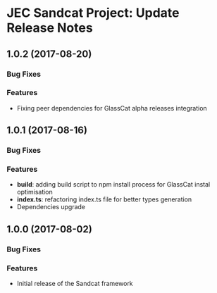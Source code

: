 # JEC Sandcat Project: Update Release Notes

<a name="jec-sandcat-1.0.2"></a>
## **1.0.2** (2017-08-20)

### Bug Fixes

### Features

- Fixing peer dependencies for GlassCat alpha releases integration

<a name="jec-sandcat-1.0.1"></a>
## **1.0.1** (2017-08-16)

### Bug Fixes

### Features

- **build**: adding build script to npm install process for GlassCat instal optimisation
- **index.ts**: refactoring index.ts file for better types generation
- Dependencies upgrade

<a name="jec-sandcat-1.0.0"></a>
## **1.0.0** (2017-08-02)

### Bug Fixes

### Features

- Initial release of the Sandcat framework